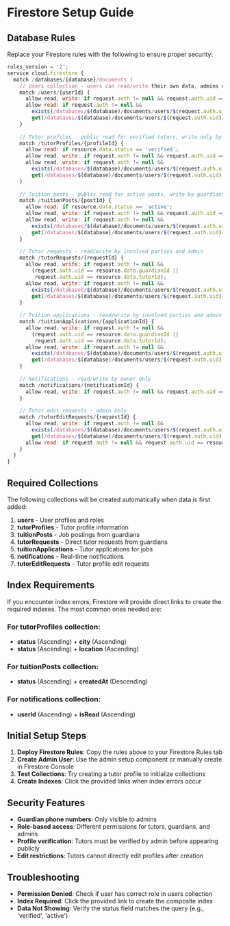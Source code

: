 # Firestore Setup Guide

## Database Rules

Replace your Firestore rules with the following to ensure proper security:

```javascript
rules_version = '2';
service cloud.firestore {
  match /databases/{database}/documents {
    // Users collection - users can read/write their own data, admins can read all
    match /users/{userId} {
      allow read, write: if request.auth != null && request.auth.uid == userId;
      allow read: if request.auth != null && 
        exists(/databases/$(database)/documents/users/$(request.auth.uid)) &&
        get(/databases/$(database)/documents/users/$(request.auth.uid)).data.role == 'admin';
    }
    
    // Tutor profiles - public read for verified tutors, write only by owner or admin
    match /tutorProfiles/{profileId} {
      allow read: if resource.data.status == 'verified';
      allow read, write: if request.auth != null && request.auth.uid == resource.data.userId;
      allow read, write: if request.auth != null && 
        exists(/databases/$(database)/documents/users/$(request.auth.uid)) &&
        get(/databases/$(database)/documents/users/$(request.auth.uid)).data.role == 'admin';
    }
    
    // Tuition posts - public read for active posts, write by guardians and admins
    match /tuitionPosts/{postId} {
      allow read: if resource.data.status == 'active';
      allow read, write: if request.auth != null && request.auth.uid == resource.data.guardianId;
      allow read, write: if request.auth != null && 
        exists(/databases/$(database)/documents/users/$(request.auth.uid)) &&
        get(/databases/$(database)/documents/users/$(request.auth.uid)).data.role == 'admin';
    }
    
    // Tutor requests - read/write by involved parties and admin
    match /tutorRequests/{requestId} {
      allow read, write: if request.auth != null && 
        (request.auth.uid == resource.data.guardianId || 
         request.auth.uid == resource.data.tutorId);
      allow read, write: if request.auth != null && 
        exists(/databases/$(database)/documents/users/$(request.auth.uid)) &&
        get(/databases/$(database)/documents/users/$(request.auth.uid)).data.role == 'admin';
    }
    
    // Tuition applications - read/write by involved parties and admin
    match /tuitionApplications/{applicationId} {
      allow read, write: if request.auth != null && 
        (request.auth.uid == resource.data.guardianId || 
         request.auth.uid == resource.data.tutorId);
      allow read, write: if request.auth != null && 
        exists(/databases/$(database)/documents/users/$(request.auth.uid)) &&
        get(/databases/$(database)/documents/users/$(request.auth.uid)).data.role == 'admin';
    }
    
    // Notifications - read/write by owner only
    match /notifications/{notificationId} {
      allow read, write: if request.auth != null && request.auth.uid == resource.data.userId;
    }
    
    // Tutor edit requests - admin only
    match /tutorEditRequests/{requestId} {
      allow read, write: if request.auth != null && 
        exists(/databases/$(database)/documents/users/$(request.auth.uid)) &&
        get(/databases/$(database)/documents/users/$(request.auth.uid)).data.role == 'admin';
      allow read: if request.auth != null && request.auth.uid == resource.data.requestedBy;
    }
  }
}
```

## Required Collections

The following collections will be created automatically when data is first added:

1. **users** - User profiles and roles
2. **tutorProfiles** - Tutor profile information
3. **tuitionPosts** - Job postings from guardians
4. **tutorRequests** - Direct tutor requests from guardians
5. **tuitionApplications** - Tutor applications for jobs
6. **notifications** - Real-time notifications
7. **tutorEditRequests** - Tutor profile edit requests

## Index Requirements

If you encounter index errors, Firestore will provide direct links to create the required indexes. The most common ones needed are:

### For tutorProfiles collection:
- **status** (Ascending) + **city** (Ascending)
- **status** (Ascending) + **location** (Ascending)

### For tuitionPosts collection:
- **status** (Ascending) + **createdAt** (Descending)

### For notifications collection:
- **userId** (Ascending) + **isRead** (Ascending)

## Initial Setup Steps

1. **Deploy Firestore Rules**: Copy the rules above to your Firestore Rules tab
2. **Create Admin User**: Use the admin setup component or manually create in Firestore Console
3. **Test Collections**: Try creating a tutor profile to initialize collections
4. **Create Indexes**: Click the provided links when index errors occur

## Security Features

- **Guardian phone numbers**: Only visible to admins
- **Role-based access**: Different permissions for tutors, guardians, and admins
- **Profile verification**: Tutors must be verified by admin before appearing publicly
- **Edit restrictions**: Tutors cannot directly edit profiles after creation

## Troubleshooting

- **Permission Denied**: Check if user has correct role in users collection
- **Index Required**: Click the provided link to create the composite index
- **Data Not Showing**: Verify the status field matches the query (e.g., 'verified', 'active')